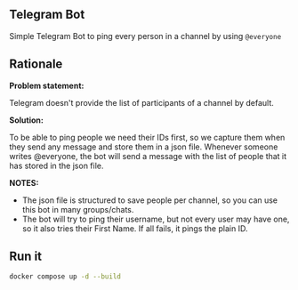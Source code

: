 Telegram Bot
---

Simple Telegram Bot to ping every person in a channel by using `@everyone`

## Rationale

**Problem statement:**

Telegram doesn't provide the list of participants of a channel by default.

**Solution:**

To be able to ping people we need their IDs first, so we capture them when they send any message and store them in a json file.
Whenever someone writes @everyone, the bot will send a message with the list of people that it has stored in the json file.

**NOTES:**
- The json file is structured to save people per channel, so you can use this bot in many groups/chats.
- The bot will try to ping their username, but not every user may have one, so it also tries their First Name. If all fails, it pings the plain ID.

## Run it

```bash
docker compose up -d --build
```
